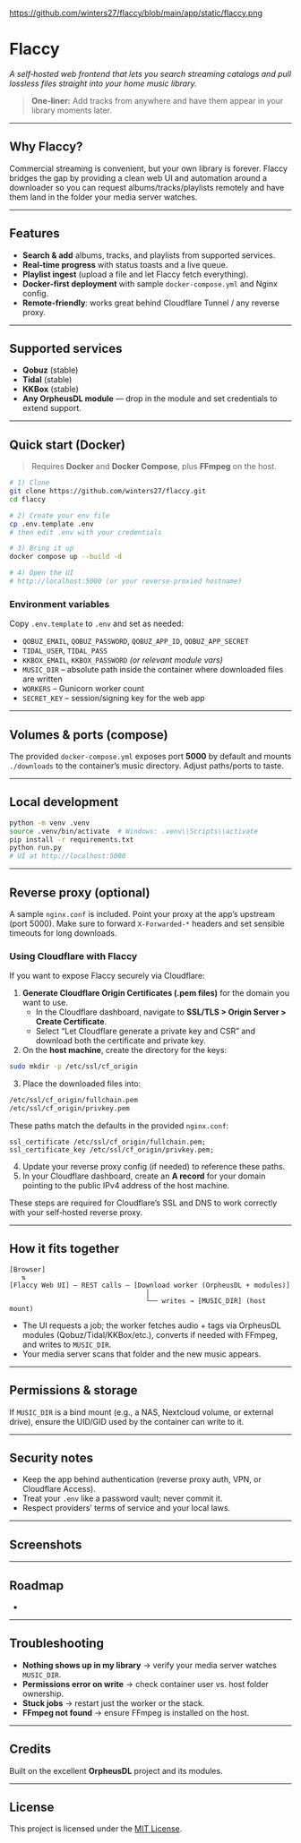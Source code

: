 https://github.com/winters27/flaccy/blob/main/app/static/flaccy.png

# Flaccy

*A self‑hosted web frontend that lets you search streaming catalogs and pull lossless files straight into your home music library.*

> **One‑liner:** Add tracks from anywhere and have them appear in your library moments later.

---

## Why Flaccy?

Commercial streaming is convenient, but your own library is forever. Flaccy bridges the gap by providing a clean web UI and automation around a downloader so you can request albums/tracks/playlists remotely and have them land in the folder your media server watches.

---

## Features

- **Search & add** albums, tracks, and playlists from supported services.
- **Real‑time progress** with status toasts and a live queue.
- **Playlist ingest** (upload a file and let Flaccy fetch everything).
- **Docker‑first deployment** with sample `docker-compose.yml` and Nginx config.
- **Remote‑friendly**: works great behind Cloudflare Tunnel / any reverse proxy.

---

## Supported services

- **Qobuz** (stable)
- **Tidal** (stable)
- **KKBox** (stable)
- **Any OrpheusDL module** — drop in the module and set credentials to extend support.

---

## Quick start (Docker)

> Requires **Docker** and **Docker Compose**, plus **FFmpeg** on the host.

```bash
# 1) Clone
git clone https://github.com/winters27/flaccy.git
cd flaccy

# 2) Create your env file
cp .env.template .env
# then edit .env with your credentials

# 3) Bring it up
docker compose up --build -d

# 4) Open the UI
# http://localhost:5000 (or your reverse-proxied hostname)
```

### Environment variables

Copy `.env.template` to `.env` and set as needed:

- `QOBUZ_EMAIL`, `QOBUZ_PASSWORD`, `QOBUZ_APP_ID`, `QOBUZ_APP_SECRET`
- `TIDAL_USER`, `TIDAL_PASS`
- `KKBOX_EMAIL`, `KKBOX_PASSWORD` *(or relevant module vars)*
- `MUSIC_DIR` – absolute path inside the container where downloaded files are written
- `WORKERS` – Gunicorn worker count
- `SECRET_KEY` – session/signing key for the web app

---

## Volumes & ports (compose)

The provided `docker-compose.yml` exposes port **5000** by default and mounts `./downloads` to the container’s music directory. Adjust paths/ports to taste.

---

## Local development

```bash
python -m venv .venv
source .venv/bin/activate  # Windows: .venv\\Scripts\\activate
pip install -r requirements.txt
python run.py
# UI at http://localhost:5000
```

---

## Reverse proxy (optional)

A sample `nginx.conf` is included. Point your proxy at the app’s upstream (port 5000). Make sure to forward `X-Forwarded-*` headers and set sensible timeouts for long downloads.

### Using Cloudflare with Flaccy

If you want to expose Flaccy securely via Cloudflare:

1. **Generate Cloudflare Origin Certificates (.pem files)** for the domain you want to use.
   - In the Cloudflare dashboard, navigate to **SSL/TLS > Origin Server > Create Certificate**.
   - Select “Let Cloudflare generate a private key and CSR” and download both the certificate and private key.
2. On the **host machine**, create the directory for the keys:

```bash
sudo mkdir -p /etc/ssl/cf_origin
```

3. Place the downloaded files into:

```bash
/etc/ssl/cf_origin/fullchain.pem
/etc/ssl/cf_origin/privkey.pem
```

These paths match the defaults in the provided `nginx.conf`:

```
ssl_certificate /etc/ssl/cf_origin/fullchain.pem;
ssl_certificate_key /etc/ssl/cf_origin/privkey.pem;
```

4. Update your reverse proxy config (if needed) to reference these paths.
5. In your Cloudflare dashboard, create an **A record** for your domain pointing to the public IPv4 address of the host machine.

These steps are required for Cloudflare’s SSL and DNS to work correctly with your self‑hosted reverse proxy.

---

## How it fits together

```
[Browser]
   ⇅
[Flaccy Web UI] — REST calls — [Download worker (OrpheusDL + modules)]
                                  │
                                  └── writes → [MUSIC_DIR] (host mount)
```

- The UI requests a job; the worker fetches audio + tags via OrpheusDL modules (Qobuz/Tidal/KKBox/etc.), converts if needed with FFmpeg, and writes to `MUSIC_DIR`.
- Your media server scans that folder and the new music appears.

---

## Permissions & storage

If `MUSIC_DIR` is a bind mount (e.g., a NAS, Nextcloud volume, or external drive), ensure the UID/GID used by the container can write to it.

---

## Security notes

- Keep the app behind authentication (reverse proxy auth, VPN, or Cloudflare Access).
- Treat your `.env` like a password vault; never commit it.
- Respect providers’ terms of service and your local laws.

---

## Screenshots

> 

---

## Roadmap

-

---

## Troubleshooting

- **Nothing shows up in my library** → verify your media server watches `MUSIC_DIR`.
- **Permissions error on write** → check container user vs. host folder ownership.
- **Stuck jobs** → restart just the worker or the stack.
- **FFmpeg not found** → ensure FFmpeg is installed on the host.

---

## Credits

Built on the excellent **OrpheusDL** project and its modules.

---

## License

This project is licensed under the [MIT License](LICENSE).

